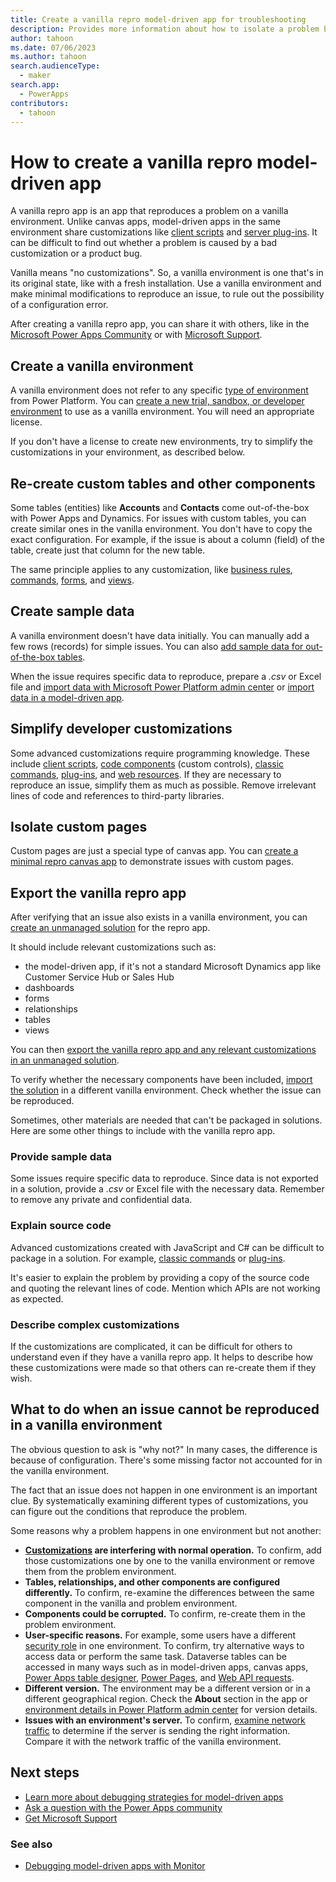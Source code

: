 ```yaml
---
title: Create a vanilla repro model-driven app for troubleshooting
description: Provides more information about how to isolate a problem by reproducing it in a different environment.
author: tahoon
ms.date: 07/06/2023
ms.author: tahoon
search.audienceType: 
  - maker
search.app: 
  - PowerApps
contributors:
  - tahoon
---
```

# How to create a vanilla repro model-driven app

A vanilla repro app is an app that reproduces a problem on a vanilla environment. Unlike canvas apps, model-driven apps in the same environment share customizations like [client scripts](/power-apps/developer/model-driven-apps/client-scripting) and [server plug-ins](/power-apps/developer/data-platform/plug-ins). It can be difficult to find out whether a problem is caused by a bad customization or a product bug.

Vanilla means "no customizations". So, a vanilla environment is one that's in its original state, like with a fresh installation. Use a vanilla environment and make minimal modifications to reproduce an issue, to rule out the possibility of a configuration error.

After creating a vanilla repro app, you can share it with others, like in the [Microsoft Power Apps Community](https://powerusers.microsoft.com/t5/Power-Apps-Community/ct-p/PowerApps1) or with [Microsoft Support](https://powerapps.microsoft.com/support/).

## Create a vanilla environment

A vanilla environment does not refer to any specific [type of environment](/power-platform/admin/environments-overview#types-of-environments) from Power Platform. You can [create a new trial, sandbox, or developer environment](/power-platform/admin/create-environment) to use as a vanilla environment. You will need an appropriate license.

If you don't have a license to create new environments, try to simplify the customizations in your environment, as described below.

## Re-create custom tables and other components

Some tables (entities) like **Accounts** and **Contacts** come out-of-the-box with Power Apps and Dynamics. For issues with custom tables, you can create similar ones in the vanilla environment. You don't have to copy the exact configuration. For example, if the issue is about a column (field) of the table, create just that column for the new table.

The same principle applies to any customization, like [business rules](/power-apps/maker/model-driven-apps/create-business-rules-recommendations-apply-logic-form), [commands](/power-apps/maker/model-driven-apps/command-designer-overview), [forms](/power-apps/maker/model-driven-apps/create-design-forms), and [views](/power-apps/maker/model-driven-apps/create-edit-views).

## Create sample data

A vanilla environment doesn't have data initially. You can manually add a few rows (records) for simple issues. You can also [add sample data for out-of-the-box tables](/power-platform/admin/add-remove-sample-data).

When the issue requires specific data to reproduce, prepare a *.csv* or Excel file and [import data with Microsoft Power Platform admin center](/power-platform/admin/import-data-all-record-types) or [import data in a model-driven app](/power-apps/user/import-data).

## Simplify developer customizations

Some advanced customizations require programming knowledge. These include [client scripts](/power-apps/developer/model-driven-apps/client-scripting), [code components](/power-apps/developer/component-framework/overview) (custom controls), [classic commands](/power-apps/maker/model-driven-apps/command-designer-overview), [plug-ins](/power-apps/developer/data-platform/plug-ins), and [web resources](/power-apps/developer/model-driven-apps/web-resources). If they are necessary to reproduce an issue, simplify them as much as possible. Remove irrelevant lines of code and references to third-party libraries.

## Isolate custom pages

Custom pages are just a special type of canvas app. You can [create a minimal repro canvas app](minimal-canvas-app-repro) to demonstrate issues with custom pages.

## Export the vanilla repro app

After verifying that an issue also exists in a vanilla environment, you can [create an unmanaged solution](/power-apps/maker/data-platform/create-solution) for the repro app.

It should include relevant customizations such as:

- the model-driven app, if it's not a standard Microsoft Dynamics app like Customer Service Hub or Sales Hub
- dashboards
- forms
- relationships
- tables
- views

You can then [export the vanilla repro app and any relevant customizations in an unmanaged solution](/power-apps/maker/data-platform/export-solutions).

To verify whether the necessary components have been included, [import the solution](/power-apps/maker/data-platform/import-update-export-solutions) in a different vanilla environment. Check whether the issue can be reproduced.

Sometimes, other materials are needed that can't be packaged in solutions. Here are some other things to include with the vanilla repro app.

### Provide sample data

Some issues require specific data to reproduce. Since data is not exported in a solution, provide a *.csv* or Excel file with the necessary data. Remember to remove any private and confidential data.

### Explain source code

Advanced customizations created with JavaScript and C# can be difficult to package in a solution. For example, [classic commands](/power-apps/maker/model-driven-apps/command-designer-overview) or [plug-ins](/power-apps/developer/data-platform/plug-ins).

It's easier to explain the problem by providing a copy of the source code and quoting the relevant lines of code. Mention which APIs are not working as expected.

### Describe complex customizations

If the customizations are complicated, it can be difficult for others to understand even if they have a vanilla repro app. It helps to describe how these customizations were made so that others can re-create them if they wish.

## What to do when an issue cannot be reproduced in a vanilla environment

The obvious question to ask is "why not?" In many cases, the difference is because of configuration. There's some missing factor not accounted for in the vanilla environment.

The fact that an issue does not happen in one environment is an important clue. By systematically examining different types of customizations, you can figure out the conditions that reproduce the problem.

Some reasons why a problem happens in one environment but not another:
* **[Customizations](isolate-model-app-issues#remove-customizations) are interfering with normal operation.** To confirm, add those customizations one by one to the vanilla environment or remove them from the problem environment.
* **Tables, relationships, and other components are configured differently.** To confirm, re-examine the differences between the same component in the vanilla and problem environment.
* **Components could be corrupted.** To confirm, re-create them in the problem environment.
* **User-specific reasons.** For example, some users have a different [security role](power-platform/admin/security-roles-privileges) in one environment. To confirm, try alternative ways to access data or perform the same task. Dataverse tables can be accessed in many ways such as in model-driven apps, canvas apps, [Power Apps table designer](/power-apps/maker/canvas-apps/create-edit-tables), [Power Pages](/power-pages/introduction), and [Web API requests](/power-apps/developer/data-platform/webapi/query-data-web-api).
* **Different version.** The environment may be a different version or in a different geographical region. Check the **About** section in the app or [environment details in Power Platform admin center](/power-platform/admin/environments-overview#environment-details) for version details.
* **Issues with an environment's server.** To confirm, [examine network traffic](isolate-model-app-issues#find-out-if-the-issue-occurs-when-getting-data-or-showing-data) to determine if the server is sending the right information. Compare it with the network traffic of the vanilla environment.

## Next steps

- [Learn more about debugging strategies for model-driven apps](isolate-model-app-issues)
- [Ask a question with the Power Apps community](https://powerusers.microsoft.com/t5/Power-Apps-Community/ct-p/PowerApps1)
- [Get Microsoft Support](https://powerapps.microsoft.com/support/)

### See also

- [Debugging model-driven apps with Monitor](/power-apps/maker/monitor-modelapps)
